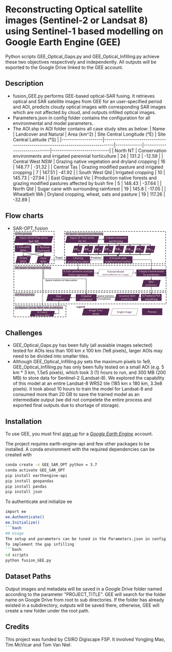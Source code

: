 # Reconstructing Optical satellite images (Sentinel-2 or Landsat 8) using Sentinel-1 based modelling on Google Earth Engine (GEE)
Python scripts GEE_Optical_Gaps.py and GEE_Optical_Infilling.py achieve these two objectives respectively and independently. 
All outputs will be exported to the Google Drive linked to the GEE account.
## Description
- fusion_GEE.py performs GEE-based optical-SAR fusing. It retrieves optical and SAR satellite images from GEE for an user-specified period and AOI, predicts cloudy optical images with corresponding SAR images which are not affected by cloud, and outputs infilled optical images.
- Parameters.json in config folder contains the configuration for all environmental and model parameters.
- The AOI.shp in AOI folder contains all case study sites as below:
| Name               | Landcover and Natural                                                         | Area (km^2) | Site Central Longitude (°E) | Site Central Latitude (°S) |
|--------------------|-------------------------------------------------------------------------------|-------------|-----------------------------|----------------------------|
| North NT           | Conservation environments and irrigated perennial horticulture                | 24          | 131.2                       | -12.59                     |
| Central West NSW   | Grazing native vegetation and dryland cropping                                | 16          | 148.77                      | -31.32                     |
| Central Tas        | Grazing modified pasture and irrigated cropping                               | 7           | 147.51                      | -41.92                     |
| South West Qld     | Irrigated cropping                                                            | 10          | 145.73                      | -27.94                     |
| East Gippsland Vic | Production native forests and grazing modified pastures affected by bush fire | 5           | 148.43                      | -37.64                     |
| North Qld          | Sugar cane with surrounding rainforest                                        | 19          | 145.8                       | -17.05                     |
| Wheatbelt WA       | Dryland cropping, wheat, oats and pasture                                     | 19          | 117.26                      | -32.89                     |

## Flow charts
- SAR-OPT_fusion
![SAR-OPT_fusion](FlowChart/SAR-Optical_fusion.jpg)
## Challenges
- GEE_Optical_Gaps.py has been fully (all avaiable images selected) tested for AOIs less than 100 km x 100 km (1e8 pixels),
larger AOIs may need to be divided into smaller tiles.
- Although GEE_Optical_Infilling.py sets the maximum pixels to 1e9, GEE_Optical_Infilling.py has only been fully tested on a small AOI (e.g. 5 km * 3 km, 1.5e5 pixels), 
which took 3 (1) hours to run, and 300 MB (200 MB) to store data for Sentinel-2 (Landsat-8). 
We explored the capability of this model at an entire Landsat-8 WRS2 tile (185 km x 180 km, 3.3e8 pixels). 
it took about 10 hours to train the model for Landsat-8 and consumed more than 20 GB to save the trained model as an intermediate output
(we did not compelete the entire process and exported final outputs due to shortage of storage).
## Installation
To use GEE, you must first *[sign up](https://earthengine.google.com/signup/)* for a *[Google Earth Engine](https://earthengine.google.com/)* account.

The project requires earth-engine-api and few other packages to be installed.
A conda environment with the required dependencies can be created with
```bash
conda create -n GEE_SAR_OPT python = 3.7
conda activate GEE_SAR_OPT
pip install earthengine-api
pip install geopandas
pip install pandas
pip install json
```
To authenticate and initialize ee
```bash
import ee
ee.Authenticate()
ee.Initialize()
```bash
## Usage
The setup and parameters can be tuned in the Parameters.json in config folder.
To implement the gap infilling
```bash
cd scripts
python fusion_GEE.py
```
## Dataset Paths
Output images and metadata will be saved in a Google Drive folder named according to the parameter "PROJECT_TITLE". 
GEE will search for the folder name on Google Drive from root to sub directories.
If the folder has already existed in a subdirectory, outputs will be saved there, 
otherwise, GEE will create a new folder under the root path.
## Credits
This project was funded by CSIRO Digiscape FSP. It involved Yongjing Mao, Tim McVicar and Tom Van Niel.


